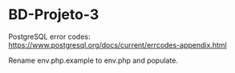 # BD-Projeto-3

PostgreSQL error codes:
https://www.postgresql.org/docs/current/errcodes-appendix.html

Rename env.php.example to env.php and populate.